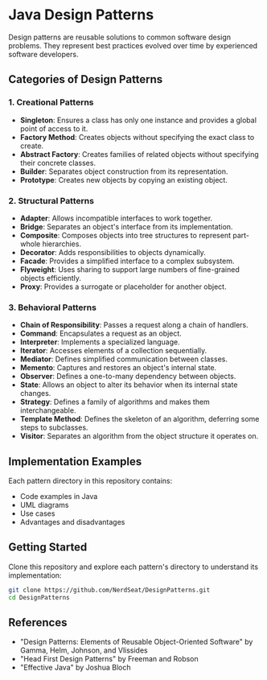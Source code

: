# Java Design Patterns

Design patterns are reusable solutions to common software design problems. They represent best practices evolved over time by experienced software developers.

## Categories of Design Patterns

### 1. Creational Patterns
- **Singleton**: Ensures a class has only one instance and provides a global point of access to it.
- **Factory Method**: Creates objects without specifying the exact class to create.
- **Abstract Factory**: Creates families of related objects without specifying their concrete classes.
- **Builder**: Separates object construction from its representation.
- **Prototype**: Creates new objects by copying an existing object.

### 2. Structural Patterns
- **Adapter**: Allows incompatible interfaces to work together.
- **Bridge**: Separates an object's interface from its implementation.
- **Composite**: Composes objects into tree structures to represent part-whole hierarchies.
- **Decorator**: Adds responsibilities to objects dynamically.
- **Facade**: Provides a simplified interface to a complex subsystem.
- **Flyweight**: Uses sharing to support large numbers of fine-grained objects efficiently.
- **Proxy**: Provides a surrogate or placeholder for another object.

### 3. Behavioral Patterns
- **Chain of Responsibility**: Passes a request along a chain of handlers.
- **Command**: Encapsulates a request as an object.
- **Interpreter**: Implements a specialized language.
- **Iterator**: Accesses elements of a collection sequentially.
- **Mediator**: Defines simplified communication between classes.
- **Memento**: Captures and restores an object's internal state.
- **Observer**: Defines a one-to-many dependency between objects.
- **State**: Allows an object to alter its behavior when its internal state changes.
- **Strategy**: Defines a family of algorithms and makes them interchangeable.
- **Template Method**: Defines the skeleton of an algorithm, deferring some steps to subclasses.
- **Visitor**: Separates an algorithm from the object structure it operates on.

## Implementation Examples

Each pattern directory in this repository contains:
- Code examples in Java
- UML diagrams
- Use cases
- Advantages and disadvantages

## Getting Started

Clone this repository and explore each pattern's directory to understand its implementation:

```bash
git clone https://github.com/NerdSeat/DesignPatterns.git
cd DesignPatterns
```

## References

- "Design Patterns: Elements of Reusable Object-Oriented Software" by Gamma, Helm, Johnson, and Vlissides
- "Head First Design Patterns" by Freeman and Robson
- "Effective Java" by Joshua Bloch